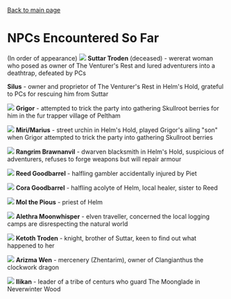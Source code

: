 [Back to main page](index.md)
# NPCs Encountered So Far
(In order of appearance)
![](images/suttar_troden_split.jpg)
**Suttar Troden** (deceased) - wererat woman who posed as owner of The Venturer's Rest and lured adventurers into a deathtrap, defeated by PCs

**Silus** - owner and proprietor of The Venturer's Rest in Helm's Hold, grateful to PCs for rescuing him from Suttar

![](images/grigor_basha.jpg)
**Grigor** - attempted to trick the party into gathering Skullroot berries for him in the fur trapper village of Peltham

![](images/miri_marius.jpg)
**Miri/Marius** - street urchin in Helm's Hold, played Grigor's ailing "son" when Grigor attempted to trick the party into gathering Skullroot berries

![](images/rangrim_brawnanvil.jpg)
**Rangrim Brawnanvil** - dwarven blacksmith in Helm's Hold, suspicious of adventurers, refuses to forge weapons but will repair armour

![](images/reed_goodbarrel.jpg)
**Reed Goodbarrel** - halfling gambler accidentally injured by Piet

![](images/cora_goodbarrel.jpg)
**Cora Goodbarrel** - halfling acolyte of Helm, local healer, sister to Reed

![](images/mol_the_pious.jpg)
**Mol the Pious** - priest of Helm

![](images/alethra_moonwhisper.jpg)
**Alethra Moonwhisper** - elven traveller, concerned the local logging camps are disrespecting the natural world

![](images/ketoth_troden.jpg)
**Ketoth Troden** - knight, brother of Suttar, keen to find out what happened to her

![](images/arizma_wen.jpg)
**Arizma Wen** - mercenery (Zhentarim), owner of Clangianthus the clockwork dragon

![](images/ilikan.jpg)
**Ilikan** - leader of a tribe of centurs who guard The Moonglade in Neverwinter Wood